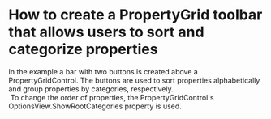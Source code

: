 # How to create a PropertyGrid toolbar that allows users to sort and categorize properties


<p>In the example a bar with two buttons is created above a PropertyGridControl. The buttons are used to sort properties alphabetically and group properties by categories, respectively. <br /> To change the order of properties, the PropertyGridControl's OptionsView.ShowRootCategories property is used.</p>

<br/>


